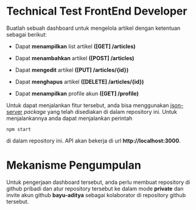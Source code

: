 # Technical Test FrontEnd Developer

Buatlah sebuah dashboard untuk mengelola artikel dengan ketentuan sebagai berikut:

- Dapat **menampilkan** list artikel **([GET] /articles)**

- Dapat **menambahkan** artikel **([POST] /articles)**

- Dapat **mengedit** artikel **([PUT] /articles/{id})**

- Dapat **menghapus** artikel **([DELETE] /articles/{id})**

- Dapat **menampilkan** profile akun **([GET] /profile)**

Untuk dapat menjalankan fitur tersebut, anda bisa menggunakan [json-server](https://www.npmjs.com/package/json-server) *package* yang telah disediakan di dalam repository ini. Untuk menjalankannya anda dapat menjalankan perintah

    npm start

di dalam repository ini. API akan bekerja di url **http://localhost:3000**.

# Mekanisme Pengumpulan

Untuk pengerjaan dashboard tersebut, anda perlu membuat repository di github pribadi dan atur repository tersebut ke dalam mode **private** dan invite akun github **bayu-aditya** sebagai kolaborator di repository github tersebut.